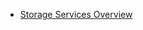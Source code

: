 - [Storage Services Overview](https://d1.awsstatic.com/whitepapers/Storage/AWS%20Storage%20Services%20Whitepaper-v9.pdf)